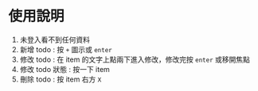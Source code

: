 # 使用說明
1. 未登入看不到任何資料
1. 新增 todo : 按 `+` 圖示或 `enter`
1. 修改 todo : 在 item 的文字上點兩下進入修改，修改完按 `enter` 或移開焦點
1. 修改 todo 狀態 : 按一下 item
1. 刪除 todo : 按 item 右方 `X`

